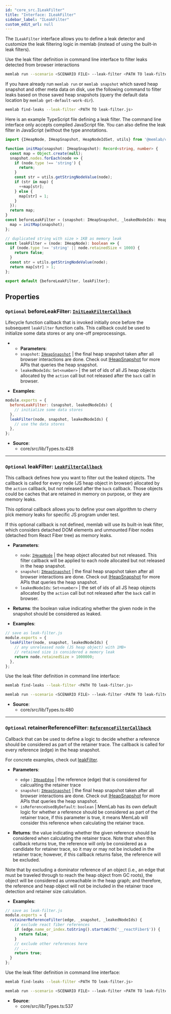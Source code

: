 ```yaml
---
id: "core_src.ILeakFilter"
title: "Interface: ILeakFilter"
sidebar_label: "ILeakFilter"
custom_edit_url: null
---
```


The `ILeakFilter` interface allows you to define a leak detector and
customize the leak filtering logic in memlab (instead of using the
built-in leak filters).

Use the leak filter definition in command line interface to filter
leaks detected from browser interactions
```bash
memlab run --scenario <SCENARIO FILE> --leak-filter <PATH TO leak-filter.js>
```

If you have already run `memlab run` or `memlab snapshot` which saved
heap snapshot and other meta data on disk, use the following command
to filter leaks based on those saved heap snapshots (query the default
data location by `memlab get-default-work-dir`).

```bash
memlab find-leaks --leak-filter <PATH TO leak-filter.js>
```
Here is an example TypeScript file defining a leak filter.
The command line interface only accepts compiled JavaScript file.
You can also define the leak filter in JavaScript (without the
type annotations.

```typescript
import {IHeapNode, IHeapSnapshot, HeapNodeIdSet, utils} from '@memlab/core';

function initMap(snapshot: IHeapSnapshot): Record<string, number> {
  const map = Object.create(null);
  snapshot.nodes.forEach(node => {
    if (node.type !== 'string') {
      return;
    }
    const str = utils.getStringNodeValue(node);
    if (str in map) {
      ++map[str];
    } else {
      map[str] = 1;
    }
  });
  return map;
}
const beforeLeakFilter = (snapshot: IHeapSnapshot, _leakedNodeIds: HeapNodeIdSet): void => {
  map = initMap(snapshot);
};

// duplicated string with size > 1KB as memory leak
const leakFilter = (node: IHeapNode): boolean => {
  if (node.type !== 'string' || node.retainedSize < 1000) {
    return false;
  }
  const str = utils.getStringNodeValue(node);
  return map[str] > 1;
};

export default {beforeLeakFilter, leakFilter};
```

## Properties

### <a id="beforeleakfilter" name="beforeleakfilter"></a> `Optional` **beforeLeakFilter**: [`InitLeakFilterCallback`](../modules/core_src.md#initleakfiltercallback)

Lifecycle function callback that is invoked initially once before
the subsequent `leakFilter` function calls. This callback could
be used to initialize some data stores or any one-off
preprocessings.

* * **Parameters**:
  * `snapshot`: <code>[IHeapSnapshot](core_src.IHeapSnapshot.md)</code> | the final heap
     snapshot taken after all browser interactions are done.
     Check out [IHeapSnapshot](core_src.IHeapSnapshot.md) for more APIs that queries the
     heap snapshot.
  * `leakedNodeIds`: `Set<number>` | the set of ids of all JS heap objects
     allocated by the `action` call but not released after the `back` call
     in browser.

* **Examples**:
```javascript
module.exports = {
  beforeLeakFilter: (snapshot, leakedNodeIds) {
    // initialize some data stores
  },
  leakFilter(node, snapshot, leakedNodeIds) {
    // use the data stores
  },
};
```

 * **Source**:
    * core/src/lib/Types.ts:428

___

### <a id="leakfilter" name="leakfilter"></a> `Optional` **leakFilter**: [`LeakFilterCallback`](../modules/core_src.md#leakfiltercallback)

This callback defines how you want to filter out the
leaked objects. The callback is called for every node (JS heap
object in browser) allocated by the `action` callback, but not
released after the `back` callback. Those objects could be caches
that are retained in memory on purpose, or they are memory leaks.

This optional callback allows you to define your own algorithm
to cherry pick memory leaks for specific JS program under test.

If this optional callback is not defined, memlab will use its
built-in leak filter, which considers detached DOM elements
and unmounted Fiber nodes (detached from React Fiber tree) as
memory leaks.

* **Parameters**:
  * `node`: <code>[IHeapNode](core_src.IHeapNode.md)</code> | the heap object
     allocated but not released. This filter callback will be applied
     to each node allocated but not released in the heap snapshot.
  * `snapshot`: <code>[IHeapSnapshot](core_src.IHeapSnapshot.md)</code> | the final heap
     snapshot taken after all browser interactions are done.
     Check out [IHeapSnapshot](core_src.IHeapSnapshot.md) for more APIs that queries the
     heap snapshot.
  * `leakedNodeIds`: `Set<number>` | the set of ids of all JS heap objects
     allocated by the `action` call but not released after the `back` call
     in browser.

* **Returns**: the boolean value indicating whether the given node in
  the snapshot should be considered as leaked.

* **Examples**:
```javascript
// save as leak-filter.js
module.exports = {
  leakFilter(node, snapshot, leakedNodeIds) {
    // any unreleased node (JS heap object) with 1MB+
    // retained size is considered a memory leak
    return node.retainedSize > 1000000;
  },
};
```

Use the leak filter definition in command line interface:
```bash
memlab find-leaks --leak-filter <PATH TO leak-filter.js>
```

```bash
memlab run --scenario <SCENARIO FILE> --leak-filter <PATH TO leak-filter.js>
```

 * **Source**:
    * core/src/lib/Types.ts:480

___

### <a id="retainerreferencefilter" name="retainerreferencefilter"></a> `Optional` **retainerReferenceFilter**: [`ReferenceFilterCallback`](../modules/core_src.md#referencefiltercallback)

Callback that can be used to define a logic to decide whether
a reference should be considered as part of the retainer trace.
The callback is called for every reference (edge) in the heap snapshot.

For concrete examples, check out [leakFilter](core_src.ILeakFilter.md#leakfilter).

* **Parameters**:
  * `edge` : <code>[IHeapEdge](core_src.IHeapEdge.md)</code> | the reference (edge)
     that is considered for calcualting the retainer trace
  * `snapshot`: <code>[IHeapSnapshot](core_src.IHeapSnapshot.md)</code> | the final heap
     snapshot taken after all browser interactions are done.
     Check out [IHeapSnapshot](core_src.IHeapSnapshot.md) for more APIs that queries the
     heap snapshot.
  * `isReferenceUsedByDefault`: `boolean` | MemLab has its own default
     logic for whether a reference should be considered as part of the
     retainer trace, if this parameter is true, it means MemLab will
     consider this reference when calculating the retainer trace.

* **Returns**: the value indicating whether the given reference should be
considered when calculating the retainer trace. Note that when this
callback returns true, the reference will only be considered as a candidate
for retainer trace, so it may or may not be included in the retainer trace;
however, if this callback returns false, the reference will be excluded.

Note that by excluding a dominator reference of an object (i.e., an edge
that must be traveled through to reach the heap object from GC roots),
the object will be considered as unreachable in the heap graph; and
therefore, the reference and heap object will not be included in the
retainer trace detection and retainer size calculation.

* **Examples**:
```javascript
// save as leak-filter.js
module.exports = {
  retainerReferenceFilter(edge, _snapshot, _leakedNodeIds) {
    // exclude react fiber references
    if (edge.name_or_index.toString().startsWith('__reactFiber$')) {
      return false;
    }
    // exclude other references here
    // ...
    return true;
  }
};
```

Use the leak filter definition in command line interface:
```bash
memlab find-leaks --leak-filter <PATH TO leak-filter.js>
```

```bash
memlab run --scenario <SCENARIO FILE> --leak-filter <PATH TO leak-filter.js>
```

 * **Source**:
    * core/src/lib/Types.ts:537
